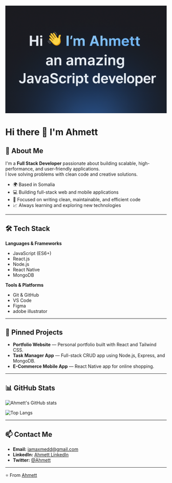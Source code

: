 ![image alt](https://github.com/Ahmett23/Ahmett23/blob/8f7169d1a23ebc2e8121cff5eeb2560c09ff7953/ChatGPT%20Image%20Aug%2015%2C%202025%2C%2011_19_23%20AM.png)
# Hi there 👋 I'm Ahmett

## 🚀 About Me
I'm a **Full Stack Developer** passionate about building scalable, high-performance, and user-friendly applications.  
I love solving problems with clean code and creative solutions.

- 🌍 Based in Somalia  
- 💻 Building full-stack web and mobile applications  
- 🎯 Focused on writing clean, maintainable, and efficient code  
- 📈 Always learning and exploring new technologies  

---

## 🛠️ Tech Stack

**Languages & Frameworks**  
- JavaScript (ES6+)  
- React.js  
- Node.js  
- React Native  
- MongoDB  

**Tools & Platforms**  
- Git & GitHub  
- VS Code  
- Figma  
- adobe illustrator
 

---

## 📌 Pinned Projects
- **Portfolio Website** — Personal portfolio built with React and Tailwind CSS.  
- **Task Manager App** — Full-stack CRUD app using Node.js, Express, and MongoDB.  
- **E-Commerce Mobile App** — React Native app for online shopping.  

---

## 📊 GitHub Stats
![Ahmett's GitHub stats](https://github-readme-stats.vercel.app/api?username=Ahmett23&show_icons=true&theme=radical)  

![Top Langs](https://github-readme-stats.vercel.app/api/top-langs/?username=Ahmett23&layout=compact&theme=radical)  

---

## 📫 Contact Me
- **Email:** iamaxmedd@gmail.com
- **LinkedIn:** [Ahmett LinkedIn](https://www.linkedin.com/in/ahm3tt-updi-176840360/)  
- **Twitter:** [@Ahmett](https://x.com/mr__Taatiko)  

---
⭐️ From [Ahmett](https://github.com/Ahmett23)
